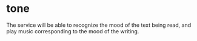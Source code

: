 # tone
The service will be able to recognize the mood of the text being read, and play music corresponding to the mood of the writing. 
